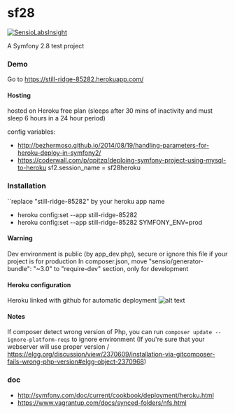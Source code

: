 sf28
====

[![SensioLabsInsight](https://insight.sensiolabs.com/projects/9e7b7243-a885-469d-b915-a59140a757dc/big.png)](https://insight.sensiolabs.com/projects/9e7b7243-a885-469d-b915-a59140a757dc)

A Symfony 2.8 test project

### Demo
Go to https://still-ridge-85282.herokuapp.com/

#### Hosting
hosted on Heroku free plan (sleeps after 30 mins of inactivity and must sleep 6 hours in a 24 hour period)

config variables:
- http://bezhermoso.github.io/2014/08/19/handling-parameters-for-heroku-deploy-in-symfony2/
- https://coderwall.com/p/qpitzq/deploing-symfony-project-using-mysql-to-heroku
sf2.session_name = sf28heroku

### Installation

``replace "still-ridge-85282" by your heroku app name

- heroku config:set --app still-ridge-85282
- heroku config:set --app still-ridge-85282 SYMFONY_ENV=prod

#### Warning
Dev environment is public (by app_dev.php), secure or ignore this file if your project is for production
In composer.json, move "sensio/generator-bundle": "~3.0" to "require-dev" section, only for development

#### Heroku configuration
Heroku linked with github for automatic deployment
![alt text](https://dl.dropboxusercontent.com/u/128971213/still-ridge-85282_Heroku_dashboard.png "Deploys happen automatically")

#### Notes

If composer detect wrong version of Php, you can run ```composer update --ignore-platform-reqs``` to ignore environment
(If you're sure that your webserver will use proper version / https://elgg.org/discussion/view/2370609/installation-via-gitcomposer-fails-wrong-php-version#elgg-object-2370968)

### doc

* http://symfony.com/doc/current/cookbook/deployment/heroku.html
* https://www.vagrantup.com/docs/synced-folders/nfs.html

